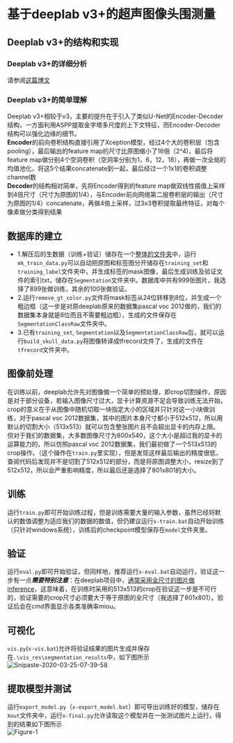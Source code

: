 # 基于deeplab v3+的超声图像头围测量

## Deeplab v3+的结构和实现
### Deeplab v3+的详细分析
请参阅[这篇博文](https://zhangbin0917.github.io/2018/06/03/Encoder-Decoder-with-Atrous-Separable-Convolution-for-Semantic-Image-Segmentation/)
### Deeplab v3+的简单理解
Deeplab v3+相较于v3，主要的提升在于引入了类似U-Net的Encoder-Decoder结构，一方面利用ASPP提取金字塔多尺度的上下文特征，而Encoder-Decoder结构可以强化边缘的细节。</br>
**Encoder**的前向卷积结构直接引用了Xception模型，经过4个大的卷积层（包含pooling），最后输出的feature map的尺寸比原图缩小了16倍（2^4)，最后将feature map做分别4个空洞卷积（空洞率分别为1，6，12，18），再做一次全局的均值池化，将这5个结果concatenate到一起，最后经过一个1x1的卷积调整channel数</br>
**Decoder**的结构相对简单，先将Encoder得到的feature map做双线性插值上采样到4倍尺寸（尺寸为原图的1/4），与Encoder前向网络第二层卷积层的输出（尺寸为原图的1/4）concatenate，再做4倍上采样，过3x3卷积提取最终特征，对每个像素做分类得到结果

## 数据库的建立
* 1.解压后的生数据（训练+验证）储存在一个[整体的文件夹](https://drive.google.com/open?id=1rWuVtATwO_Oe8vPIXIbwIkIeaB84zZr3)中，运行`mk_train_data.py`可以自动把原图和标签图分开储存在`training_set`和`training_label`文件夹中，并生成标签的mask图像，最后生成训练及验证文件的索引txt，储存在`Segmentation`文件夹中。数据库中共有999张图片，我选择了899张做训练，其余的100张做验证。
* 2.运行`remove_gt_color.py`文件将mask标签从24位转移到8位，并生成一个粗边框（这一步是对原deeplab原来的数据集pascal voc 2012做的，我们的数据集本身就是8位而且不需要粗边框），生成的文件保存在`SegmentationClassRaw`文件夹中。
* 3.已有`training_set`, `Segmentation`以及`SegmentationClassRaw`后，就可以运行`build_skull_data.py`将图像转译成tfrecord文件了，生成的文件在`tfrecord`文件夹中。

## 图像前处理
在训练以前，deeplab允许先对图像做一个简单的预处理，即crop切割操作，原因是对于部分设备，若输入图像尺寸过大，显卡计算资源不足会导致训练无法开始，crop的意义在于从图像中随机切取一块指定大小的区域并只针对这一小块做训练，对于pascal voc 2012数据集，其中的图片本身尺寸都小于512x512，所以用默认的切割大小（513x513）就可以包含整张图片且不会超出显卡的内存上限。
但对于我们的数据集，大多数图像尺寸为800x540，这个大小是超过我的显卡的运算能力的，所以仿照pascal voc 2012数据集，我们最初做了一个513x513的crop操作。（这个操作在`train.py`里实现），但是发现这样最后输出的精度很低，查阅代码后发现并不是切割了512x512的部分，而是将原图调整大小，resize到了512x512，所以会严重影响精度，所以最后还是选择了801x801的大小。

## 训练
运行`train.py`即可开始训练过程，但是训练需要大量的输入参数，虽然已经将默认的数值调整为适应我们的数据的数值，但仍建议运行`x-train.bat`自动开始训练（只针对windows系统），训练后的checkpoint模型保存在`model`文件夹里。

## 验证
运行`eval.py`即可开始验证，但同样地，推荐运行`x-eval.bat`自动运行，验证这一步有一点***需要特别注意***：在deeplab项目中，[通常采用全尺寸的图片做inference](https://github.com/tensorflow/models/issues/3939)，这意味着，在训练时采用的513x513的crop在验证这一步是不可行的，验证需要的crop尺寸必须要大于等于原图的全尺寸（我选择了801x801）。验证后会在cmd界面显示各类准确率miou。

## 可视化
`vis.py`(`x-vis.bat`)允许将验证结果的图片生成并保存在`.\vis_res\segmentation_results`中，如下图所示</br>
<img src="https://i.ibb.co/SBtx15S/Snipaste-2020-03-25-07-39-58.jpg" alt="Snipaste-2020-03-25-07-39-58" border="0"></br>

## 提取模型并测试
运行`export_model.py`（`x-export_model.bat`）即可导出训练好的模型，储存在`Xout`文件夹中，运行`x-final.py`允许读取这个模型并在一张测试图片上运行，得到的结果如下图所示</br>
<img src="https://i.ibb.co/hVTtdyM/Figure-1.png" alt="Figure-1" border="0">
